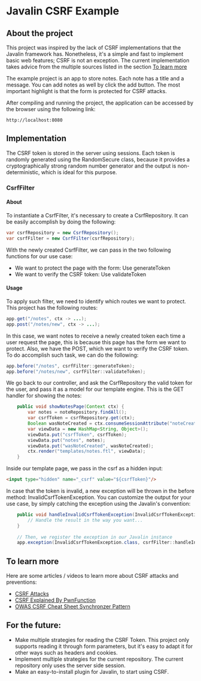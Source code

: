 
# Javalin CSRF Example

## About the project
This project was inspired by the lack of CSRF implementations that the Javalin framework has. Nonetheless, it's a simple and fast to implement
basic web features; CSRF is not an exception. The current implementation takes advice from the multiple sources listed in the section [To learn more](#to-learn-more)

The example project is an app to store notes. Each note has a title and a message. You can add notes as well by click the add button. The most important highlight is that the form is protected for CSRF attacks.

After compiling and running the project, the application can be accessed by the browser using the following link:
```
http://localhost:8080
```

## Implementation

The CSRF token is stored in the server using sessions. Each token is randomly generated using the RandomSecure class, because it
provides a cryptographically strong random number generator and the output is non-deterministic, which is ideal for this purpose. 

### CsrfFilter

#### About
To instantiate a CsrfFilter, it's necessary to create a CsrfRepository. It can be easily accomplish by doing the following:

```java
var csrfRepository = new CsrfRepository();
var csrfFilter = new CsrfFilter(csrfRepository);
```

With the newly created CsrfFilter, we can pass in the two following functions for our use case:
- We want to protect the page with the form: Use generateToken
- We want to verify the CSRF token: Use validateToken


#### Usage

To apply such filter, we need to identify which routes we want to protect. This project has the following routes:

```java
app.get("/notes", ctx -> ...);
app.post("/notes/new", ctx -> ...);
```

In this case, we want notes to receive a newly created token each time a user request the page, this is because
this page has the form we want to protect. Also, we have the POST, which we want to verify the CSRF token. To do accomplish such task,
we can do the following:

```java
app.before("/notes", csrfFilter::generateToken);
app.before("/notes/new", csrfFilter::validateToken);
```

We go back to our controller, and ask the CsrfRepository the valid token for the user, and pass it
as a model for our template engine. This is the GET handler for showing the notes:
```java 
    public void showNotesPage(Context ctx) {
        var notes = noteRepository.findAll();
        var csrfToken = csrfRepository.get(ctx);
        Boolean wasNoteCreated = ctx.consumeSessionAttribute("noteCreated");
        var viewData = new HashMap<String, Object>();
        viewData.put("csrfToken", csrfToken);
        viewData.put("notes", notes);
        viewData.put("wasNoteCreated", wasNoteCreated);
        ctx.render("templates/notes.ftl", viewData);
    }
``` 

Inside our template page, we pass in the csrf as a hidden input:
```html 
<input type="hidden" name="_csrf" value="${csrfToken}"/>
```

In case that the token is invalid, a new exception will be thrown in the before method: InvalidCsrfTokenException. 
You can customize the output for your use case, by simply catching the exception using the Javalin's convention:

``` java
    public void handleInvalidCsrfTokenException(InvalidCsrfTokenException ex, Context ctx) {
        // Handle the result in the way you want...
    }
    
    // Then, we register the exception in our Javalin instance
    app.exception(InvalidCsrfTokenException.class, csrfFilter::handleInvalidCsrfTokenException);
```

## To learn more

Here are some articles / videos to learn more about CSRF attacks and preventions:

- [CSRF Attacks](https://owasp.org/www-community/attacks/csrf)
- [CSRF Explained By PwnFunction](https://youtu.be/eWEgUcHPle0)
- [OWAS CSRF Cheat Sheet Synchronzer Pattern](https://cheatsheetseries.owasp.org/cheatsheets/Cross-Site_Request_Forgery_Prevention_Cheat_Sheet.html#synchronizer-token-pattern)

## For the future:
- Make multiple strategies for reading the CSRF Token. This project only supports reading it through form parameters, but it's easy to adapt it for other ways such as headers and cookies. 
- Implement multiple strategies for the current repository. The current repository only uses the server side session.
- Make an easy-to-install plugin for Javalin, to start using CSRF. 
